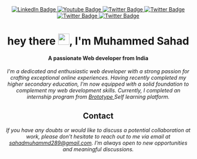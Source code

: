 <div id="badges"  align="center">
  <a href="https://www.linkedin.com/in/muhammed-sahad-781a15231/">
    <img src="https://img.shields.io/badge/LinkedIn-black?style=for-the-badge&logo=linkedin&logoColor=white" alt="LinkedIn Badge"/>
  </a>
  <a href="https://www.youtube.com/channel/UCG9uyE89cnR63OOCHrA681Q">
    <img src="https://img.shields.io/badge/Youtube-black?style=for-the-badge&logo=youtube&logoColor=white" alt="Youtube Badge"/>
  </a>
  <a href="https://medium.com/@sahadmuhammed289">
    <img src="https://img.shields.io/badge/Medium-black?style=for-the-badge&logo=medium&logoColor=white" alt="Twitter Badge"/>
  </a>
  <a href="https://www.instagram.com/iam_sahad__/">
    <img src="https://img.shields.io/badge/Instagram-black?style=for-the-badge&logo=instagram&logoColor=white" alt="Twitter Badge"/>
  </a>
  <a href="https://profile.indeed.com/?hl=en_IN&co=IN&from=gnav-notifcenter">
    <img src="https://img.shields.io/badge/Indeed-black?style=for-the-badge&logo=Indeed&logoColor=white" alt="Twitter Badge"/>
  </a>
   <a href="https://leetcode.com/00sahad/">
    <img src="https://img.shields.io/badge/Leet Code-black?style=for-the-badge&logo=LeetCode&logoColor=white" alt="Twitter Badge"/>
  </a>

  <h1>
  hey there
  <img src="https://media.giphy.com/media/hvRJCLFzcasrR4ia7z/giphy.gif" width="30px"/>,
   I'm Muhammed Sahad
</h1>
 <h4>
      <strong>
        A passionate Web developer from India
      </strong>
    </h4>

<div align="center">

_I'm a dedicated and enthusiastic web developer with a strong passion for crafting exceptional online experiences. Having recently completed my higher secondary education, I'm now equipped with a solid foundation to complement my web development skills. Currently, I completed an internship program from <a href="https://brototype.com"> Brototype </a> Self learning platform._
  
</div>
</div>




<div align="center"></div>

<div align="center">
  
  ## Contact

_If you have any doubts or would like to discuss a potential collaboration at work, please don't hesitate to reach out to me via email at [sahadmuhammd289@gmail.com](mailto:sahadmuhammed289@gmail.com). I'm always open to new opportunities and meaningful discussions._
</div>

